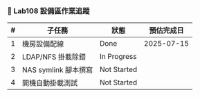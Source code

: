 ### 🔷 Lab108 設備區作業追蹤

| # | 子任務                   | 狀態         | 預估完成日 |
|:-:|------------------------|--------------|------------|
| 1 | 機房設備配線           | Done         | 2025-07-15 |
| 2 | LDAP/NFS 掛載除錯      | In Progress  |            |
| 3 | NAS symlink 腳本撰寫   | Not Started  |            |
| 4 | 開機自動掛載測試       | Not Started  |            |
